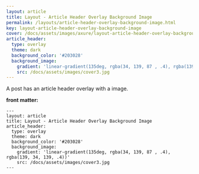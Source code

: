 ```yaml
---
layout: article
title: Layout - Article Header Overlay Background Image
permalink: /layouts/article-header-overlay-background-image.html
key: layout-article-header-overlay-background-image
cover: /docs/assets/images/axure/layout-article-header-overlay-background-image.png
article_header:
  type: overlay
  theme: dark
  background_color: '#203028'
  background_image:
    gradient: 'linear-gradient(135deg, rgba(34, 139, 87 , .4), rgba(139, 34, 139, .4))'
    src: /docs/assets/images/cover3.jpg
---
```


A post has an article header overlay with a image.

<!--more-->

**front matter:**

    ---
    layout: article
    title: Layout - Article Header Overlay Background Image
    article_header:
      type: overlay
      theme: dark
      background_color: '#203028'
      background_image:
        gradient: 'linear-gradient(135deg, rgba(34, 139, 87 , .4), rgba(139, 34, 139, .4))'
        src: /docs/assets/images/cover3.jpg
    ---